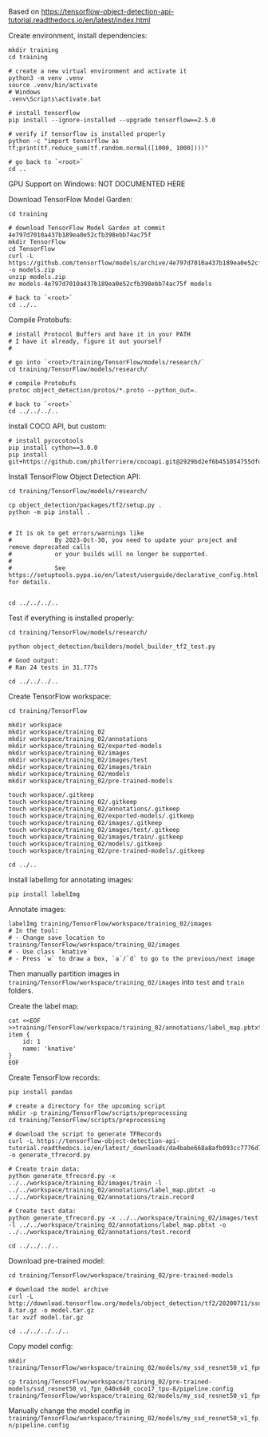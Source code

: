 Based on https://tensorflow-object-detection-api-tutorial.readthedocs.io/en/latest/index.html

Create environment, install dependencies:
```shell
mkdir training
cd training

# create a new virtual environment and activate it
python3 -m venv .venv
source .venv/bin/activate
# Windows
.venv\Scripts\activate.bat

# install tensorflow
pip install --ignore-installed --upgrade tensorflow==2.5.0

# verify if tensorflow is installed properly
python -c "import tensorflow as tf;print(tf.reduce_sum(tf.random.normal([1000, 1000])))"

# go back to `<root>`
cd ..
```

GPU Support on Windows: NOT DOCUMENTED HERE

Download TensorFlow Model Garden:
```shell
cd training

# download TensorFlow Model Garden at commit 4e797d7010a437b189ea0e52cfb398ebb74ac75f
mkdir TensorFlow
cd TensorFlow
curl -L https://github.com/tensorflow/models/archive/4e797d7010a437b189ea0e52cfb398ebb74ac75f.zip -o models.zip
unzip models.zip
mv models-4e797d7010a437b189ea0e52cfb398ebb74ac75f models

# back to `<root>`
cd ../..
```

Compile Protobufs:
```shell
# install Protocol Buffers and have it in your PATH
# I have it already, figure it out yourself
#

# go into `<root>/training/TensorFlow/models/research/`
cd training/TensorFlow/models/research/

# compile Protobufs
protoc object_detection/protos/*.proto --python_out=.

# back to `<root>`
cd ../../../..
```

Install COCO API, but custom:
```shell
# install pycocotools
pip install cython==3.0.0
pip install git+https://github.com/philferriere/cocoapi.git@2929bd2ef6b451054755dfd7ceb09278f935f7ad#subdirectory=PythonAPI
```

Install TensorFlow Object Detection API:
```shell
cd training/TensorFlow/models/research/

cp object_detection/packages/tf2/setup.py .
python -m pip install .


# It is ok to get errors/warnings like
#            By 2023-Oct-30, you need to update your project and remove deprecated calls
#            or your builds will no longer be supported.
#    
#            See https://setuptools.pypa.io/en/latest/userguide/declarative_config.html for details.


cd ../../../..
```

Test if everything is installed properly:
```shell
cd training/TensorFlow/models/research/

python object_detection/builders/model_builder_tf2_test.py

# Good output:
# Ran 24 tests in 31.777s

cd ../../../..
```

Create TensorFlow workspace:
```shell
cd training/TensorFlow

mkdir workspace
mkdir workspace/training_02
mkdir workspace/training_02/annotations
mkdir workspace/training_02/exported-models
mkdir workspace/training_02/images
mkdir workspace/training_02/images/test
mkdir workspace/training_02/images/train
mkdir workspace/training_02/models
mkdir workspace/training_02/pre-trained-models

touch workspace/.gitkeep
touch workspace/training_02/.gitkeep
touch workspace/training_02/annotations/.gitkeep
touch workspace/training_02/exported-models/.gitkeep
touch workspace/training_02/images/.gitkeep
touch workspace/training_02/images/test/.gitkeep
touch workspace/training_02/images/train/.gitkeep
touch workspace/training_02/models/.gitkeep
touch workspace/training_02/pre-trained-models/.gitkeep

cd ../..
```

Install labelImg for annotating images:
```shell
pip install labelImg
```

Annotate images:
```shell
labelImg training/TensorFlow/workspace/training_02/images
# In the tool:
# - Change save location to training/TensorFlow/workspace/training_02/images
# - Use class `knative`
# - Press `w` to draw a box, `a`/`d` to go to the previous/next image
```

Then manually partition images in `training/TensorFlow/workspace/training_02/images` into `test` and `train` folders.

Create the label map:
```shell
cat <<EOF >>training/TensorFlow/workspace/training_02/annotations/label_map.pbtxt
item {
    id: 1
    name: 'knative'
}
EOF
```

Create TensorFlow records:
```shell
pip install pandas

# create a directory for the upcoming script
mkdir -p training/TensorFlow/scripts/preprocessing
cd training/TensorFlow/scripts/preprocessing

# download the script to generate TFRecords
curl -L https://tensorflow-object-detection-api-tutorial.readthedocs.io/en/latest/_downloads/da4babe668a8afb093cc7776d7e630f3/generate_tfrecord.py -o generate_tfrecord.py

# Create train data:
python generate_tfrecord.py -x ../../workspace/training_02/images/train -l ../../workspace/training_02/annotations/label_map.pbtxt -o ../../workspace/training_02/annotations/train.record

# Create test data:
python generate_tfrecord.py -x ../../workspace/training_02/images/test  -l ../../workspace/training_02/annotations/label_map.pbtxt -o ../../workspace/training_02/annotations/test.record

cd ../../../..
```

Download pre-trained model:
```shell
cd training/TensorFlow/workspace/training_02/pre-trained-models

# download the model archive
curl -L http://download.tensorflow.org/models/object_detection/tf2/20200711/ssd_resnet50_v1_fpn_640x640_coco17_tpu-8.tar.gz -o model.tar.gz
tar xvzf model.tar.gz

cd ../../../../..
```

Copy model config:
```shell
mkdir training/TensorFlow/workspace/training_02/models/my_ssd_resnet50_v1_fpn

cp training/TensorFlow/workspace/training_02/pre-trained-models/ssd_resnet50_v1_fpn_640x640_coco17_tpu-8/pipeline.config training/TensorFlow/workspace/training_02/models/my_ssd_resnet50_v1_fpn/pipeline.config
```

Manually change the model config in `training/TensorFlow/workspace/training_02/models/my_ssd_resnet50_v1_fpn/pipeline.config`

